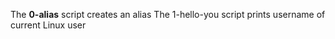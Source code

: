 The **0-alias** script creates an alias
The 1-hello-you script prints username of current Linux user
